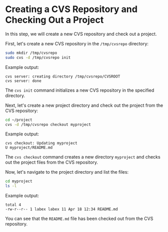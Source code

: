 # Creating a CVS Repository and Checking Out a Project

In this step, we will create a new CVS repository and check out a project.

First, let's create a new CVS repository in the `/tmp/cvsrepo` directory:

```bash
sudo mkdir /tmp/cvsrepo
sudo cvs -d /tmp/cvsrepo init
```

Example output:

```
cvs server: creating directory /tmp/cvsrepo/CVSROOT
cvs server: done
```

The `cvs init` command initializes a new CVS repository in the specified directory.

Next, let's create a new project directory and check out the project from the CVS repository:

```bash
cd ~/project
cvs -d /tmp/cvsrepo checkout myproject
```

Example output:

```
cvs checkout: Updating myproject
U myproject/README.md
```

The `cvs checkout` command creates a new directory `myproject` and checks out the project files from the CVS repository.

Now, let's navigate to the project directory and list the files:

```bash
cd myproject
ls -l
```

Example output:

```
total 4
-rw-r--r-- 1 labex labex 11 Apr 18 12:34 README.md
```

You can see that the `README.md` file has been checked out from the CVS repository.
